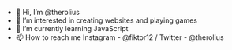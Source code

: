 - 👋 Hi, I’m @therolius
- 👀 I’m interested in creating websites and playing games
- 🌱 I’m currently learning JavaScript
- 📫 How to reach me Instagram - @fiktor12 / Twitter - @therolius

<!---
therolius/therolius is a ✨ special ✨ repository because its `README.md` (this file) appears on your GitHub profile.
You can click the Preview link to take a look at your changes.
--->
